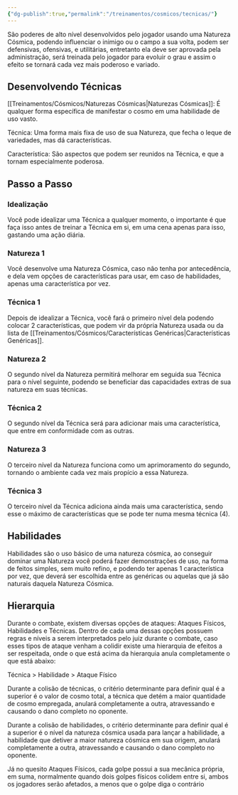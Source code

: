 ```yaml
---
{"dg-publish":true,"permalink":"/treinamentos/cosmicos/tecnicas/"}
---
```


São poderes de alto nível desenvolvidos pelo jogador usando uma Natureza Cósmica, podendo influenciar o inimigo ou o campo a sua volta, podem ser defensivas, ofensivas, e utilitárias, entretanto ela deve ser aprovada pela administração, será treinada pelo jogador para evoluir o grau e assim o efeito se tornará cada vez mais poderoso e variado.

## Desenvolvendo Técnicas

[[Treinamentos/Cósmicos/Naturezas Cósmicas\|Naturezas Cósmicas]]: É qualquer forma específica de manifestar o cosmo em uma habilidade de uso vasto.

Técnica: Uma forma mais fixa de uso de sua Natureza, que fecha o leque de variedades, mas dá características.

Característica: São aspectos que podem ser reunidos na Técnica, e que a tornam especialmente poderosa.

## Passo a Passo

### Idealização

Você pode idealizar uma Técnica a qualquer momento, o importante é que faça isso antes de treinar a Técnica em si, em uma cena apenas para isso, gastando uma ação diária.

### Natureza 1

Você desenvolve uma Natureza Cósmica, caso não tenha por antecedência, e dela vem opções de características para usar, em caso de habilidades, apenas uma característica por vez.

### Técnica 1

Depois de idealizar a Técnica, você fará o primeiro nível dela podendo colocar 2 características, que podem vir da própria Natureza usada ou da lista de [[Treinamentos/Cósmicos/Características Genéricas\|Características Genéricas]].

### Natureza 2

O segundo nível da Natureza permitirá melhorar em seguida sua Técnica para o nível seguinte, podendo se beneficiar das capacidades extras de sua natureza em suas técnicas.

### Técnica 2

O segundo nível da Técnica será para adicionar mais uma característica, que entre em conformidade com as outras.

### Natureza 3

O terceiro nível da Natureza funciona como um aprimoramento do segundo, tornando o ambiente cada vez mais propício a essa Natureza.

### Técnica 3

O terceiro nível da Técnica adiciona ainda mais uma característica, sendo esse o máximo de características que se pode ter numa mesma técnica (4).

## Habilidades

Habilidades são o uso básico de uma natureza cósmica, ao conseguir dominar uma Natureza você poderá fazer demonstrações de uso, na forma de feitos simples, sem muito refino, e podendo ter apenas 1 característica por vez, que deverá ser escolhida entre as genéricas ou aquelas que já são naturais daquela Natureza Cósmica.

## Hierarquia

Durante o combate, existem diversas opções de ataques: Ataques Físicos, Habilidades e Técnicas. Dentro de cada uma dessas opções possuem regras e níveis a serem interpretados pelo juiz durante o combate, caso esses tipos de ataque venham a colidir existe uma hierarquia de efeitos a ser respeitada, onde o que está acima da hierarquia anula completamente o que está abaixo:  
  
Técnica > Habilidade > Ataque Físico

  
Durante a colisão de técnicas, o critério determinante para definir qual é a superior é o valor de cosmo total, a técnica que detém a maior quantidade de cosmo empregada, anulará completamente a outra, atravessando e causando o dano completo no oponente.

  

Durante a colisão de habilidades, o critério determinante para definir qual é a superior é o nível da natureza cósmica usada para lançar a habilidade, a habilidade que detiver a maior natureza cósmica em sua origem, anulará completamente a outra, atravessando e causando o dano completo no oponente.

  

Já no quesito Ataques Físicos, cada golpe possui a sua mecânica própria, em suma, normalmente quando dois golpes físicos colidem entre si, ambos os jogadores serão afetados, a menos que o golpe diga o contrário

